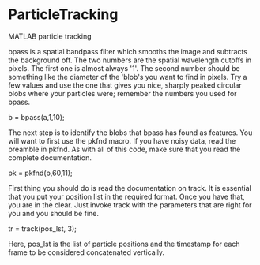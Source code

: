 ParticleTracking
================

MATLAB particle tracking

bpass is a spatial bandpass filter which smooths the image and subtracts the background off. The two numbers are the spatial wavelength cutoffs in pixels. The first one is almost always '1'. The second number should be something like the diameter of the 'blob's you want to find in pixels. Try a few values and use the one that gives you nice, sharply peaked circular blobs where your particles were; remember the numbers you used for bpass.

b = bpass(a,1,10);

The next step is to identify the blobs that bpass has found as features. You will want to first use the pkfnd macro. If you have noisy data, read the preamble in pkfnd. As with all of this code, make sure that you read the complete documentation.

pk = pkfnd(b,60,11);

First thing you should do is read the documentation on track. It is essential that you put your position list in the required format. Once you have that, you are in the clear. Just invoke track with the parameters that are right for you and you should be fine. 

tr = track(pos_lst, 3);

Here, pos_lst is the list of particle positions and the timestamp for each frame to be considered concatenated vertically.
